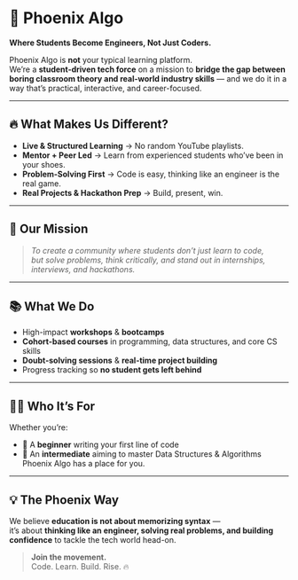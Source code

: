 # 🚀 Phoenix Algo  
**Where Students Become Engineers, Not Just Coders.**  

Phoenix Algo is **not** your typical learning platform.  
We’re a **student-driven tech force** on a mission to **bridge the gap between boring classroom theory and real-world industry skills** — and we do it in a way that’s practical, interactive, and career-focused.  

---

## 🔥 What Makes Us Different?
- **Live & Structured Learning** → No random YouTube playlists.  
- **Mentor + Peer Led** → Learn from experienced students who’ve been in your shoes.  
- **Problem-Solving First** → Code is easy, thinking like an engineer is the real game.  
- **Real Projects & Hackathon Prep** → Build, present, win.  

---

## 🎯 Our Mission
> *To create a community where students don’t just learn to code,  
> but solve problems, think critically, and stand out in internships, interviews, and hackathons.*

---

## 📚 What We Do
- High-impact **workshops** & **bootcamps**  
- **Cohort-based courses** in programming, data structures, and core CS skills  
- **Doubt-solving sessions** & **real-time project building**  
- Progress tracking so **no student gets left behind**  

---

## 👩‍💻 Who It’s For
Whether you’re:
- 🐣 A **beginner** writing your first line of code  
- 🚀 An **intermediate** aiming to master Data Structures & Algorithms  
Phoenix Algo has a place for you.  

---

## 💡 The Phoenix Way
We believe **education is not about memorizing syntax** —  
it’s about **thinking like an engineer, solving real problems, and building confidence** to tackle the tech world head-on.  

> **Join the movement.**  
> Code. Learn. Build. Rise. 🔥  
